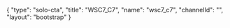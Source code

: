 {
    "type": "solo-cta",
    "title": "WSC7_C7",
    "name": "wsc7_c7",
    "channelId": "",
    "layout": "bootstrap"
}